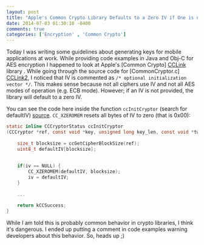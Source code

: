 ```yaml
---
layout: post
title: "Apple's Common Crypto Library Defaults to a Zero IV if One is not Provided"
date: 2014-07-03 01:30:18 -0400
comments: true
categories: ['Encryption' , 'Common Crypto']
---
```


Today I was writing some guidelines about generating keys for mobile applications at work. While providing code examples in Java and Obj-C for AES encryption I happened to look at Apple's [Common Crypto] [CCLink] library . While going through the source code for [CommonCryptor.c] [CCLink2], I noticed that IV is commented as ``/* optional initialization vector */``. This makes sense because not all ciphers use IV and not all AES modes of operation (e.g. ECB mode). However; if an IV is not provided, the library will default to a zero IV.

You can see the code here inside the function ``ccInitCryptor`` (search for defaultIV) [source][CCLink2]. ``CC_XZEROMEM`` resets all bytes of IV to zero (that is 0x00):

``` c
static inline CCCryptorStatus ccInitCryptor
(CCCryptor *ref, const void *key, unsigned long key_len, const void *tweak_key, const void *iv) {
   
    size_t blocksize = ccGetCipherBlockSize(ref);
    uint8_t defaultIV[blocksize];
    
    
    if(iv == NULL) {
        CC_XZEROMEM(defaultIV, blocksize);
        iv = defaultIV;
    }
    
    ...
    
    return kCCSuccess;
}

```

While I am told this is probably common behavior in crypto libraries, I think it's dangerous. I ended up putting a comment in code examples warning developers about this behavior. So, heads up ;)

[CCLink]: http://opensource.apple.com/source/CommonCrypto/CommonCrypto-60049/lib/
[CCLink2]: http://opensource.apple.com/source/CommonCrypto/CommonCrypto-60049/lib/CommonCryptor.c

